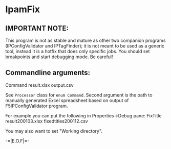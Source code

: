 ﻿# IpamFix

## IMPORTANT NOTE:

This program is not as stable and mature as other two companion programs
(IPConfigValidator and IPTagFinder); it is not meant to be used as a generic
tool, instead it is a hotfix that does only specific jobs. You should set
breakpoints and start debugging mode. Be careful!

## Commandline arguments:
Command result.xlsx output.csv

See `Processor` class for `enum Command`. Second argument is the path to manually
generated Excel spreadsheet based on output of F5IPConfigValidator program.

For example you can put the following in Properties->Debug pane:
FixTitle result200103.xlsx fixedtitles200112.csv

You may also want to set "Working directory".


-=|E.O.F|=-